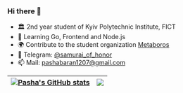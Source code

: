 ### Hi there 👋

- 🏛️ 2nd year student of Kyiv Polytechnic Institute, FICT
- 🌱 Learning Go, Frontend and Node.js
- 🌍 Сontribute to the student organization [Metaboros](https://github.com/Metaboros)
- 💬 Telegram: [@samurai_of_honor](https://telegram.me/samurai_of_honor)
- 📫 Mail: [pashabaran1207@gmail.com](mailto:pashabaran1207@gmail.com)

| <a href="https://github.com/anuraghazra/github-readme-stats"><img align="center" src="https://github-readme-stats.vercel.app/api?username=samurai-of-honor&count_private=true&hide=stars&show_icons=true&include_all_commits=true&count_private=true&icon_color=031163&text_color=097770&title_color=031163&border_color=fff" alt="Pasha's GitHub stats" /></a> | <a href="https://github.com/anuraghazra/github-readme-stats"><img align="center" src="https://github-readme-stats.vercel.app/api/top-langs/?username=samurai-of-honor&langs_count=6&layout=compact&text_color=000&title_color=031163&border_color=fff" /></a> |
| ------------- | ------------- |


